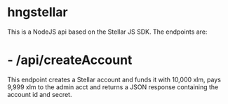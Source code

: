 # hngstellar

This is a NodeJS api based on the Stellar JS SDK. The endpoints are:
# - /api/createAccount
  This endpoint creates a Stellar account and funds it with 10,000 xlm, pays 9,999 xlm to the admin acct and returns a JSON response containing the account id and secret.
  

